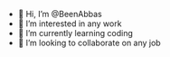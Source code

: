 - 👋 Hi, I’m @BeenAbbas
- 👀 I’m interested in any work
- 🌱 I’m currently learning coding
- 💞️ I’m looking to collaborate on any job


<!---
BeenAbbas/BeenAbbas is a ✨ special ✨ repository because its `README.md` (this file) appears on your GitHub profile.
You can click the Preview link to take a look at your changes.
--->
